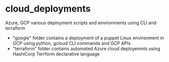 # cloud_deployments
Azure, GCP various deployment scripts and environments using CLI and terraform

- "google" folder contains a deployment of a puppet Linux environment in GCP using python, gcloud CLI commands and GCP APIs
- "terraform" folder contains automated Azure cloud deployemnts using HashiCorp Terrform declarative language
